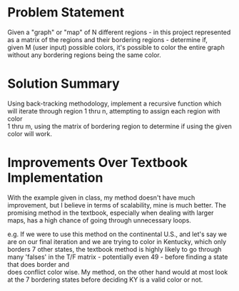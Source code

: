 # Problem Statement
Given a "graph" or "map" of N different regions - in this project represented as a matrix of the regions and their bordering regions - determine if,  
given M (user input) possible colors, it's possible to color the entire graph without any bordering regions being the same color.

# Solution Summary
Using back-tracking methodology, implement a recursive function which will iterate through region 1 thru n, attempting to assign each region with color  
1 thru m, using the matrix of bordering region to determine if using the given color will work.

# Improvements Over Textbook Implementation
With the example given in class, my method doesn't have much improvement, but I believe in terms of scalability, mine is much better. The  
promising method in the textbook, especially when dealing with larger maps, has a high chance of going through unnecessary loops.  
  
e.g. If we were to use this method on the continental U.S., and let's say we are on our final iteration and we are trying to color in Kentucky, which only  
borders 7 other states, the textbook method is highly likely to go through many 'falses' in the T/F matrix - potentially even 49 - before finding a state that does border and  
does conflict color wise. My method, on the other hand would at most look at the 7 bordering states before deciding KY is a valid color or not.